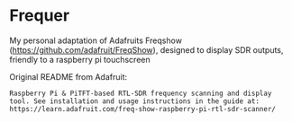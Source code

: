 # Frequer
My personal adaptation of Adafruits Freqshow (https://github.com/adafruit/FreqShow), designed to display SDR outputs, friendly to a raspberry pi touchscreen


Original README from Adafruit:

	Raspberry Pi & PiTFT-based RTL-SDR frequency scanning and display tool. See installation and usage instructions in the guide at: https://learn.adafruit.com/freq-show-raspberry-pi-rtl-sdr-scanner/



